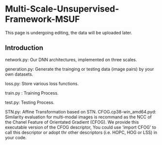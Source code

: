 # Multi-Scale-Unsupervised-Framework-MSUF
This page is undergoing editing, the data will be uploaded later.
## Introduction
network.py: Our DNN architectures, implemented on three scales.

generation.py:  Generate the trainging or testing data (image pairs) by your own datasets.

loss.py: Store various loss functions.

train.py : Training Process.

test.py: Testing Process.

STN.py: Affine Transformation based on STN.
CFOG.cp38-win_amd64.pyd: Similarity evaluation for multi-modal images is recommand as the NCC of the Chanel Feature of Orientated Gradient (CFOG). We provide this executable version of the CFOG descriptor, You could use 'import CFOG' to call this descriptor or adopt thr other descriptors (i.e. HOPC, HOG or LSS) in your code.
